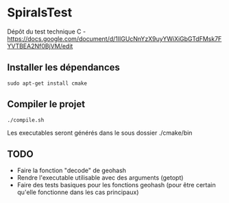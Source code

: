 # SpiralsTest
Dépôt du test technique C - https://docs.google.com/document/d/1IlGUcNnYzX9uyYWiXiGbGTdFMsk7FYVTBEA2Nf0BjVM/edit

## Installer les dépendances

	sudo apt-get install cmake

## Compiler le projet

	./compile.sh

Les executables seront générés dans le sous dossier ./cmake/bin

## TODO

- Faire la fonction "decode" de geohash
- Rendre l'executable utilisable avec des arguments (getopt)
- Faire des tests basiques pour les fonctions geohash (pour être certain qu'elle fonctionne dans les cas principaux)
